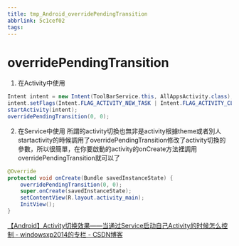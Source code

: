 ```yaml
---
title: tmp_Android_overridePendingTransition
abbrlink: 5c1cef02
tags:
---
```

overridePendingTransition
===
1. 在Activity中使用
```java
Intent intent = new Intent(ToolBarService.this, AllAppsActivity.class);
intent.setFlags(Intent.FLAG_ACTIVITY_NEW_TASK | Intent.FLAG_ACTIVITY_CLEAR_TASK);
startActivity(intent);
overridePendingTransition(0, 0);  
```
2. 在Service中使用
所謂的activity切換也無非是activity根據theme或者別人startactivity的時候調用了overridePendingTransition修改了activity切換的參數，所以很簡單，在你要啟動的activity的onCreate方法裡調用overridePendingTransition就可以了
```java
@Override  
protected void onCreate(Bundle savedInstanceState) {  
    overridePendingTransition(0, 0);  
    super.onCreate(savedInstanceState);  
    setContentView(R.layout.activity_main);  
    InitView();  
}
```

[【Android】Activity切换效果——当通过Service启动自己Activity的时候怎么控制 - windowsxp2014的专栏 - CSDN博客](https://blog.csdn.net/windowsxp2014/article/details/45913339)
